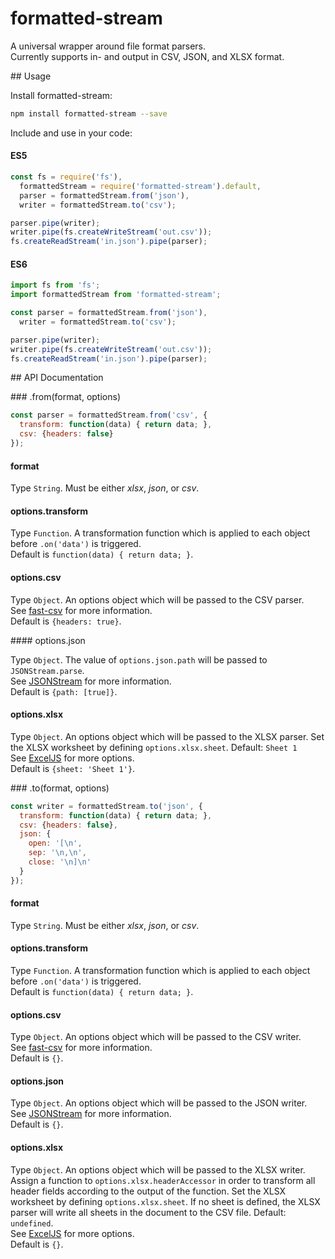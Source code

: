 # formatted-stream

A universal wrapper around file format parsers.  
Currently supports in- and output in CSV, JSON, and XLSX format.

## Usage

Install formatted-stream:

```sh
npm install formatted-stream --save
```

Include and use in your code:

#### ES5

```js
const fs = require('fs'),
  formattedStream = require('formatted-stream').default,
  parser = formattedStream.from('json'),
  writer = formattedStream.to('csv');

parser.pipe(writer);
writer.pipe(fs.createWriteStream('out.csv'));
fs.createReadStream('in.json').pipe(parser);
```

#### ES6

```js
import fs from 'fs';
import formattedStream from 'formatted-stream';

const parser = formattedStream.from('json'),
  writer = formattedStream.to('csv');

parser.pipe(writer);
writer.pipe(fs.createWriteStream('out.csv'));
fs.createReadStream('in.json').pipe(parser);
```

## API Documentation

### .from(format, options)

```js
const parser = formattedStream.from('csv', {
  transform: function(data) { return data; },
  csv: {headers: false}
});
```

#### format

Type `String`. Must be either *xlsx*, *json*, or *csv*.

#### options.transform

Type `Function`. A transformation function which is applied to each object before `.on('data')` is triggered.  
Default is `function(data) { return data; }`.

#### options.csv

Type `Object`. An options object which will be passed to the CSV parser.  
See [fast-csv](https://www.npmjs.com/package/fast-csv) for more information.  
Default is `{headers: true}`.

#### options.json

Type `Object`. The value of `options.json.path` will be passed to `JSONStream.parse`.  
See [JSONStream](https://www.npmjs.com/package/JSONStream) for more information.  
Default is `{path: [true]}`.

#### options.xlsx

Type `Object`. An options object which will be passed to the XLSX parser.
Set the XLSX worksheet by defining `options.xlsx.sheet`. Default: `Sheet 1`  
See [ExcelJS](https://www.npmjs.com/package/exceljs) for more options.  
Default is `{sheet: 'Sheet 1'}`.


### .to(format, options)

```js
const writer = formattedStream.to('json', {
  transform: function(data) { return data; },
  csv: {headers: false},
  json: {
    open: '[\n',
    sep: '\n,\n',
    close: '\n]\n'
  }
});
```

#### format

Type `String`. Must be either *xlsx*, *json*, or *csv*.

#### options.transform

Type `Function`. A transformation function which is applied to each object before `.on('data')` is triggered.  
Default is `function(data) { return data; }`.

#### options.csv

Type `Object`. An options object which will be passed to the CSV writer.  
See [fast-csv](https://www.npmjs.com/package/fast-csv) for more information.  
Default is `{}`.

#### options.json

Type `Object`. An options object which will be passed to the JSON writer.  
See [JSONStream](https://www.npmjs.com/package/JSONStream) for more information.  
Default is `{}`.

#### options.xlsx

Type `Object`. An options object which will be passed to the XLSX writer.
Assign a function to `options.xlsx.headerAccessor` in order to transform all header fields according to the output of the function. Set the XLSX worksheet by defining `options.xlsx.sheet`. If no sheet is defined, the XLSX parser will write all sheets in the document to the CSV file. Default: `undefined`.  
See [ExcelJS](https://www.npmjs.com/package/exceljs) for more options.  
Default is `{}`.
